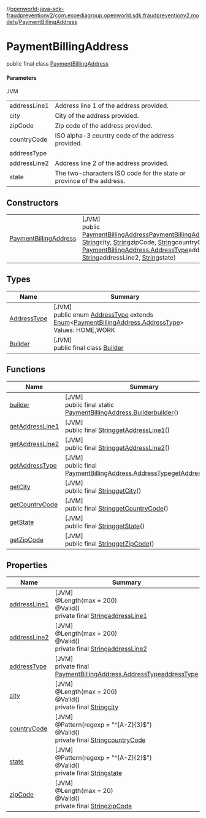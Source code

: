 //[openworld-java-sdk-fraudpreventionv2](../../../index.md)/[com.expediagroup.openworld.sdk.fraudpreventionv2.models](../index.md)/[PaymentBillingAddress](index.md)

# PaymentBillingAddress

public final class [PaymentBillingAddress](index.md)

#### Parameters

JVM

| | |
|---|---|
| addressLine1 | Address line 1 of the address provided. |
| city | City of the address provided. |
| zipCode | Zip code of the address provided. |
| countryCode | ISO alpha-3 country code of the address provided. |
| addressType |
| addressLine2 | Address line 2 of the address provided. |
| state | The two-characters ISO code for the state or province of the address. |

## Constructors

| | |
|---|---|
| [PaymentBillingAddress](-payment-billing-address.md) | [JVM]<br>public [PaymentBillingAddress](index.md)[PaymentBillingAddress](-payment-billing-address.md)([String](https://docs.oracle.com/javase/8/docs/api/java/lang/String.html)addressLine1, [String](https://docs.oracle.com/javase/8/docs/api/java/lang/String.html)city, [String](https://docs.oracle.com/javase/8/docs/api/java/lang/String.html)zipCode, [String](https://docs.oracle.com/javase/8/docs/api/java/lang/String.html)countryCode, [PaymentBillingAddress.AddressType](-address-type/index.md)addressType, [String](https://docs.oracle.com/javase/8/docs/api/java/lang/String.html)addressLine2, [String](https://docs.oracle.com/javase/8/docs/api/java/lang/String.html)state) |

## Types

| Name | Summary |
|---|---|
| [AddressType](-address-type/index.md) | [JVM]<br>public enum [AddressType](-address-type/index.md) extends [Enum](https://docs.oracle.com/javase/8/docs/api/java/lang/Enum.html)&lt;[PaymentBillingAddress.AddressType](-address-type/index.md)&gt;<br>Values: HOME,WORK |
| [Builder](-builder/index.md) | [JVM]<br>public final class [Builder](-builder/index.md) |

## Functions

| Name | Summary |
|---|---|
| [builder](builder.md) | [JVM]<br>public final static [PaymentBillingAddress.Builder](-builder/index.md)[builder](builder.md)() |
| [getAddressLine1](get-address-line1.md) | [JVM]<br>public final [String](https://docs.oracle.com/javase/8/docs/api/java/lang/String.html)[getAddressLine1](get-address-line1.md)() |
| [getAddressLine2](get-address-line2.md) | [JVM]<br>public final [String](https://docs.oracle.com/javase/8/docs/api/java/lang/String.html)[getAddressLine2](get-address-line2.md)() |
| [getAddressType](get-address-type.md) | [JVM]<br>public final [PaymentBillingAddress.AddressType](-address-type/index.md)[getAddressType](get-address-type.md)() |
| [getCity](get-city.md) | [JVM]<br>public final [String](https://docs.oracle.com/javase/8/docs/api/java/lang/String.html)[getCity](get-city.md)() |
| [getCountryCode](get-country-code.md) | [JVM]<br>public final [String](https://docs.oracle.com/javase/8/docs/api/java/lang/String.html)[getCountryCode](get-country-code.md)() |
| [getState](get-state.md) | [JVM]<br>public final [String](https://docs.oracle.com/javase/8/docs/api/java/lang/String.html)[getState](get-state.md)() |
| [getZipCode](get-zip-code.md) | [JVM]<br>public final [String](https://docs.oracle.com/javase/8/docs/api/java/lang/String.html)[getZipCode](get-zip-code.md)() |

## Properties

| Name | Summary |
|---|---|
| [addressLine1](index.md#1428051821%2FProperties%2F-1883119931) | [JVM]<br>@Length(max = 200)<br>@Valid()<br>private final [String](https://docs.oracle.com/javase/8/docs/api/java/lang/String.html)[addressLine1](index.md#1428051821%2FProperties%2F-1883119931) |
| [addressLine2](index.md#1459071628%2FProperties%2F-1883119931) | [JVM]<br>@Length(max = 200)<br>@Valid()<br>private final [String](https://docs.oracle.com/javase/8/docs/api/java/lang/String.html)[addressLine2](index.md#1459071628%2FProperties%2F-1883119931) |
| [addressType](index.md#1929820246%2FProperties%2F-1883119931) | [JVM]<br>private final [PaymentBillingAddress.AddressType](-address-type/index.md)[addressType](index.md#1929820246%2FProperties%2F-1883119931) |
| [city](index.md#515100779%2FProperties%2F-1883119931) | [JVM]<br>@Length(max = 200)<br>@Valid()<br>private final [String](https://docs.oracle.com/javase/8/docs/api/java/lang/String.html)[city](index.md#515100779%2FProperties%2F-1883119931) |
| [countryCode](index.md#-230410079%2FProperties%2F-1883119931) | [JVM]<br>@Pattern(regexp = &quot;^[A-Z]{3}$&quot;)<br>@Valid()<br>private final [String](https://docs.oracle.com/javase/8/docs/api/java/lang/String.html)[countryCode](index.md#-230410079%2FProperties%2F-1883119931) |
| [state](index.md#-832601165%2FProperties%2F-1883119931) | [JVM]<br>@Pattern(regexp = &quot;^[A-Z]{2}$&quot;)<br>@Valid()<br>private final [String](https://docs.oracle.com/javase/8/docs/api/java/lang/String.html)[state](index.md#-832601165%2FProperties%2F-1883119931) |
| [zipCode](index.md#1201566838%2FProperties%2F-1883119931) | [JVM]<br>@Length(max = 20)<br>@Valid()<br>private final [String](https://docs.oracle.com/javase/8/docs/api/java/lang/String.html)[zipCode](index.md#1201566838%2FProperties%2F-1883119931) |
